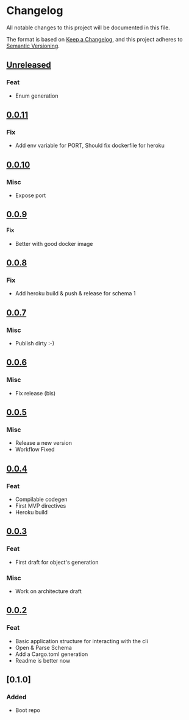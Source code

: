 # Changelog

All notable changes to this project will be documented in this file.

The format is based on [Keep a Changelog](https://keepachangelog.com/en/1.0.0/),
and this project adheres to [Semantic Versioning](https://semver.org/spec/v2.0.0.html).

## [Unreleased]

### Feat

- Enum generation

## [0.0.11]

### Fix

-   Add env variable for PORT, Should fix dockerfile for heroku

## [0.0.10]

### Misc

-   Expose port

## [0.0.9]

#### Fix

-   Better with good docker image

## [0.0.8]

### Fix

-   Add heroku build & push & release for schema 1

## [0.0.7]

### Misc

-   Publish dirty :-)

## [0.0.6]

### Misc

-   Fix release (bis)

## [0.0.5]

### Misc

-   Release a new version
-   Workflow Fixed

## [0.0.4]

### Feat

-   Compilable codegen
-   First MVP directives
-   Heroku build

## [0.0.3]

### Feat

-   First draft for object's generation

### Misc

-   Work on architecture draft

## [0.0.2]

### Feat

-   Basic application structure for interacting with the cli
-   Open & Parse Schema
-   Add a Cargo.toml generation
-   Readme is better now

## [0.1.0]

### Added

-   Boot repo

[Unreleased]: https://github.com/Miaxos/asbru/compare/v0.0.11...HEAD

[0.0.11]: https://github.com/Miaxos/asbru/compare/v0.0.10...v0.0.11

[0.0.10]: https://github.com/Miaxos/asbru/compare/v0.0.9...v0.0.10

[0.0.9]: https://github.com/Miaxos/asbru/compare/v0.0.8...v0.0.9

[0.0.8]: https://github.com/Miaxos/asbru/compare/v0.0.7...v0.0.8

[0.0.7]: https://github.com/Miaxos/asbru/compare/v0.0.6...v0.0.7

[0.0.6]: https://github.com/Miaxos/asbru/compare/v0.0.5...v0.0.6

[0.0.5]: https://github.com/Miaxos/asbru/compare/v0.0.4...v0.0.5

[0.0.4]: https://github.com/Miaxos/asbru/compare/v0.0.3...v0.0.4

[0.0.3]: https://github.com/Miaxos/asbru/compare/v0.0.2...v0.0.3

[0.0.2]: https://github.com/Miaxos/asbru/compare/v0.0.1...v0.0.2
